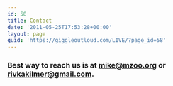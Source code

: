 ```yaml
---
id: 58
title: Contact
date: '2011-05-25T17:53:28+00:00'
layout: page
guid: 'https://giggleoutloud.com/LIVE/?page_id=58'
---
```


### Best way to reach us is at [mike@mzoo.org](mailto:mike@mzoo.org) or [rivkakilmer@gmail.com](mailto:rivkakilmer@gmail.com).
